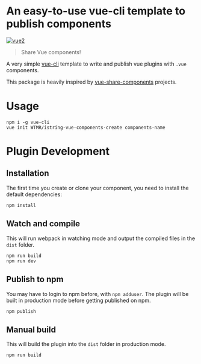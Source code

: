 # An easy-to-use vue-cli template to publish components

[![vue2](https://img.shields.io/badge/vue-2.x-brightgreen.svg)](https://vuejs.org/)

> Share Vue components!

A very simple [vue-cli](https://github.com/vuejs/vue-cli) template to write and publish vue plugins with `.vue` components.

This package is heavily inspired by [vue-share-components](https://github.com/Akryum/vue-share-components) projects.


# Usage

```
npm i -g vue-cli
vue init WTMR/istring-vue-components-create components-name
```

# Plugin Development

## Installation

The first time you create or clone your component, you need to install the default dependencies:

```
npm install
```

## Watch and compile

This will run webpack in watching mode and output the compiled files in the `dist` folder.

```
npm run build
npm run dev
```

## Publish to npm

You may have to login to npm before, with `npm adduser`. The plugin will be built in production mode before getting published on npm.

```
npm publish
```

## Manual build

This will build the plugin into the `dist` folder in production mode.

```
npm run build
```


